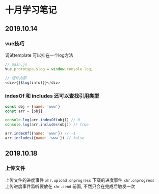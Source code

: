 # 十月学习笔记

## 2019.10.14

### vue技巧

调试template 可以挂在一个log方法

```js
// main.js
Vue.prototype.$log = window.console.log;

// 组件内部
<div>{{$log(info)}}</div>
```

### indexOf 和 includes 还可以查找引用类型

```js
const obj = {name: 'www'}
const arr = [obj]

console.log(arr.indexOf(obj)) // 0
console.log(arr.includes(obj)) // true

arr.indexOf({name: 'www'}) // -1 
arr.includes({name: 'www'}) // false

```

## 2019.10.18  

### 上传文件

上传文件的进度事件 ```xhr.upload.onprogress```
下载的进度事件 ```xhr.onprogress```
上传进度事件监听要放在 ```xhr.send``` 前面, 不然只会在完成后触发一次

